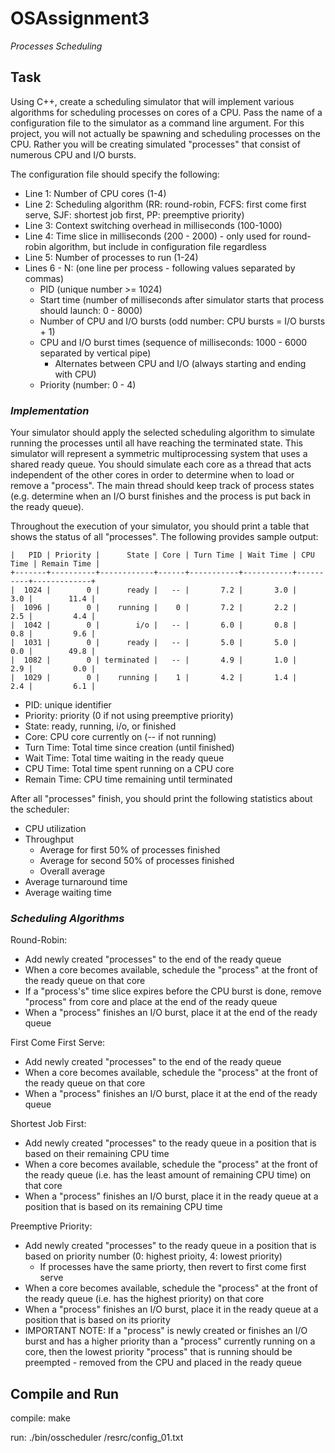 # OSAssignment3
*Processes Scheduling*

## Task

Using C++, create a scheduling simulator that will implement various algorithms for scheduling processes on cores of a CPU. Pass the name of a configuration file to the simulator as a command line argument. For this project, you will not actually be spawning and scheduling processes on the CPU. Rather you will be creating simulated "processes" that consist of numerous CPU and I/O bursts.

The configuration file should specify the following:

  -  Line 1: Number of CPU cores (1-4)
  -  Line 2: Scheduling algorithm (RR: round-robin, FCFS: first come first serve, SJF: shortest job first, PP: preemptive priority)
  -  Line 3: Context switching overhead in milliseconds (100-1000)
  -  Line 4: Time slice in milliseconds (200 - 2000) - only used for round-robin algorithm, but include in configuration file regardless
  -  Line 5: Number of processes to run (1-24)
  -  Lines 6 - N: (one line per process - following values separated by commas)
      -  PID (unique number >= 1024)
      -  Start time (number of milliseconds after simulator starts that process should launch: 0 - 8000)
      -  Number of CPU and I/O bursts (odd number: CPU bursts = I/O bursts + 1)
      -  CPU and I/O burst times (sequence of milliseconds: 1000 - 6000 separated by vertical pipe)
          -  Alternates between CPU and I/O (always starting and ending with CPU)
      -  Priority (number: 0 - 4)

### *Implementation*

Your simulator should apply the selected scheduling algorithm to simulate running the processes until all have reaching the terminated state. This simulator will represent a symmetric multiprocessing system that uses a shared ready queue. You should simulate each core as a thread that acts independent of the other cores in order to determine when to load or remove a "process". The main thread should keep track of process states (e.g. determine when an I/O burst finishes and the process is put back in the ready queue).

Throughout the execution of your simulator, you should print a table that shows the status of all "processes". The following provides sample output:

```
|   PID | Priority |      State | Core | Turn Time | Wait Time | CPU Time | Remain Time |
+-------+----------+------------+------+-----------+-----------+----------+-------------+
|  1024 |        0 |      ready |   -- |       7.2 |       3.0 |      3.0 |        11.4 |
|  1096 |        0 |    running |    0 |       7.2 |       2.2 |      2.5 |         4.4 |
|  1042 |        0 |        i/o |   -- |       6.0 |       0.8 |      0.8 |         9.6 |
|  1031 |        0 |      ready |   -- |       5.0 |       5.0 |      0.0 |        49.8 |
|  1082 |        0 | terminated |   -- |       4.9 |       1.0 |      2.9 |         0.0 |
|  1029 |        0 |    running |    1 |       4.2 |       1.4 |      2.4 |         6.1 |
```

  -  PID: unique identifier
  -  Priority: priority (0 if not using preemptive priority)
  -  State: ready, running, i/o, or finished
  -  Core: CPU core currently on (-- if not running)
  -  Turn Time: Total time since creation (until finished)
  -  Wait Time: Total time waiting in the ready queue
  -  CPU Time: Total time spent running on a CPU core
  -  Remain Time: CPU time remaining until terminated
  
After all "processes" finish, you should print the following statistics about the scheduler:

  -  CPU utilization
  -  Throughput
      -  Average for first 50% of processes finished
      -  Average for second 50% of processes finished
      -  Overall average
  -  Average turnaround time
  -  Average waiting time

### *Scheduling Algorithms*

Round-Robin:
  -  Add newly created "processes" to the end of the ready queue
  -  When a core becomes available, schedule the "process" at the front of the ready queue on that core 
  -  If a "process's" time slice expires before the CPU burst is done, remove "process" from core and place at the end of the ready queue
  -  When a "process" finishes an I/O burst, place it at the end of the ready queue
  
First Come First Serve:
  -  Add newly created "processes" to the end of the ready queue
  -  When a core becomes available, schedule the "process" at the front of the ready queue on that core 
  -  When a "process" finishes an I/O burst, place it at the end of the ready queue
  
Shortest Job First:
  -  Add newly created "processes" to the ready queue in a position that is based on their remaining CPU time
  -  When a core becomes available, schedule the "process" at the front of the ready queue (i.e. has the least amount of remaining CPU time) on that core 
  -  When a "process" finishes an I/O burst, place it in the ready queue at a position that is based on its remaining CPU time
  
Preemptive Priority:
  -  Add newly created "processes" to the ready queue in a position that is based on priority number (0: highest prioity, 4: lowest priority)
      -  If processes have the same priorty, then revert to first come first serve
  -  When a core becomes available, schedule the "process" at the front of the ready queue (i.e. has the highest priority) on that core
  -  When a "process" finishes an I/O burst, place it in the ready queue at a position that is based on its priority
  -  IMPORTANT NOTE: If a "process" is newly created or finishes an I/O burst and has a higher priority than a "process" currently running on a core, then the lowest priority "process" that is running should be preempted - removed from the CPU and placed in the ready queue

## Compile and Run

compile: make

run: ./bin/osscheduler /resrc/config_01.txt
